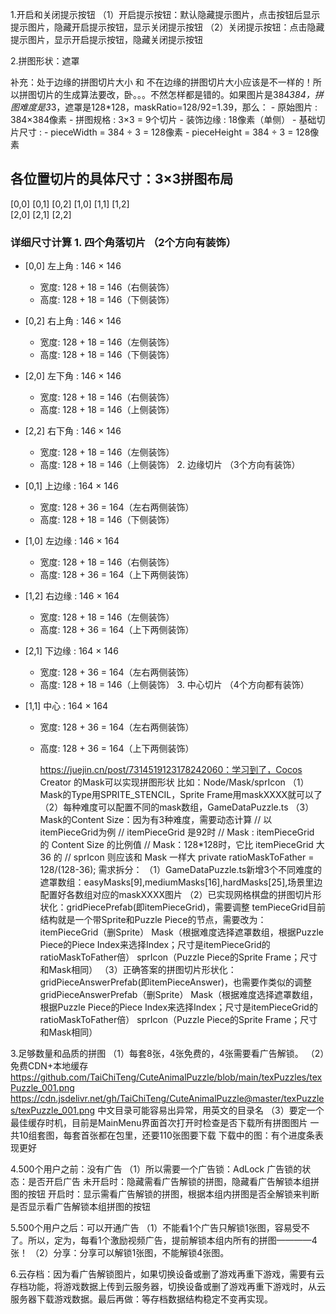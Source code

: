 1.开启和关闭提示按钮
    （1）开启提示按钮：默认隐藏提示图片，点击按钮后显示提示图片，隐藏开启提示按钮，显示关闭提示按钮
    （2）关闭提示按钮：点击隐藏提示图片，显示开启提示按钮，隐藏关闭提示按钮

2.拼图形状：遮罩

补充：处于边缘的拼图切片大小 和 不在边缘的拼图切片大小应该是不一样的！所以拼图切片的生成算法要改，卧。。。不然怎样都是错的。如果图片是384*384，拼图难度是3*3，遮罩是128*128，maskRatio=128/92=1.39，那么：
    - 原始图片 : 384×384像素
    - 拼图规格 : 3×3 = 9个切片
    - 装饰边缘 : 18像素（单侧）
    - 基础切片尺寸 :
    - pieceWidth = 384 ÷ 3 = 128像素
    - pieceHeight = 384 ÷ 3 = 128像素
## 各位置切片的具体尺寸：3×3拼图布局
[0,0] [0,1] [0,2]
[1,0] [1,1] [1,2]  
[2,0] [2,1] [2,2]
### 详细尺寸计算 1. 四个角落切片 （2个方向有装饰）
- [0,0] 左上角 : 146 × 146
  
  - 宽度: 128 + 18 = 146（右侧装饰）
  - 高度: 128 + 18 = 146（下侧装饰）
- [0,2] 右上角 : 146 × 146
  
  - 宽度: 128 + 18 = 146（左侧装饰）
  - 高度: 128 + 18 = 146（下侧装饰）
- [2,0] 左下角 : 146 × 146
  
  - 宽度: 128 + 18 = 146（右侧装饰）
  - 高度: 128 + 18 = 146（上侧装饰）
- [2,2] 右下角 : 146 × 146
  
  - 宽度: 128 + 18 = 146（左侧装饰）
  - 高度: 128 + 18 = 146（上侧装饰） 2. 边缘切片 （3个方向有装饰）
- [0,1] 上边缘 : 164 × 146
  
  - 宽度: 128 + 36 = 164（左右两侧装饰）
  - 高度: 128 + 18 = 146（下侧装饰）
- [1,0] 左边缘 : 146 × 164
  
  - 宽度: 128 + 18 = 146（右侧装饰）
  - 高度: 128 + 36 = 164（上下两侧装饰）
- [1,2] 右边缘 : 146 × 164
  
  - 宽度: 128 + 18 = 146（左侧装饰）
  - 高度: 128 + 36 = 164（上下两侧装饰）
- [2,1] 下边缘 : 164 × 146
  
  - 宽度: 128 + 36 = 164（左右两侧装饰）
  - 高度: 128 + 18 = 146（上侧装饰） 3. 中心切片 （4个方向都有装饰）
- [1,1] 中心 : 164 × 164
  - 宽度: 128 + 36 = 164（左右两侧装饰）
  - 高度: 128 + 36 = 164（上下两侧装饰）

    https://juejin.cn/post/7314519123178242060：学习到了，Cocos Creator 的Mask可以实现拼图形状
    比如：Node/Mask/sprIcon
    （1）Mask的Type用SPRITE_STENCIL，Sprite Frame用maskXXXX就可以了
    （2）每种难度可以配置不同的mask数组，GameDataPuzzle.ts
    （3）Mask的Content Size：因为有3种难度，需要动态计算
        // 以itemPieceGrid为例
        // itemPieceGrid 是92时
        // Mask : itemPieceGrid 的 Content Size 的比例值
        // Mask：128*128时，它比 itemPieceGrid 大 36 的
        // sprIcon 则应该和 Mask 一样大
        private ratioMaskToFather = 128/(128-36);
    需求拆分：
    （1）GameDataPuzzle.ts新增3个不同难度的遮罩数组：easyMasks[9],mediumMasks[16],hardMasks[25],场景里边配置好各数组对应的maskXXXX图片
    （2）已实现网格棋盘的拼图切片形状化：gridPiecePrefab(即itemPieceGrid)，需要调整
        temPieceGrid目前结构就是一个带Sprite和Puzzle Piece的节点，需要改为：
                itemPieceGrid（删Sprite）
                    Mask（根据难度选择遮罩数组，根据Puzzle Piece的Piece Index来选择Index；尺寸是itemPieceGrid的ratioMaskToFather倍）
                        sprIcon（Puzzle Piece的Sprite Frame；尺寸和Mask相同）
    （3）正确答案的拼图切片形状化：gridPieceAnswerPrefab(即itemPieceAnswer)，也需要作类似的调整
                gridPieceAnswerPrefab（删Sprite）
                    Mask（根据难度选择遮罩数组，根据Puzzle Piece的Piece Index来选择Index；尺寸是itemPieceGrid的ratioMaskToFather倍）
                        sprIcon（Puzzle Piece的Sprite Frame；尺寸和Mask相同）


3.足够数量和品质的拼图
    （1）每套8张，4张免费的，4张需要看广告解锁。
    （2）免费CDN+本地缓存
        https://github.com/TaiChiTeng/CuteAnimalPuzzle/blob/main/texPuzzles/texPuzzle_001.png
        https://cdn.jsdelivr.net/gh/TaiChiTeng/CuteAnimalPuzzle@master/texPuzzles/texPuzzle_001.png
        中文目录可能容易出异常，用英文的目录名
    （3）要定一个最佳缓存时机，目前是MainMenu界面首次打开时检查是否下载所有拼图图片
        一共10组套图，每套首张都在包里，还要110张图要下载
        下载中的图：有个进度条表现更好

4.500个用户之前：没有广告
    （1）所以需要一个广告锁：AdLock
        广告锁的状态：是否开启广告
        未开启时：隐藏需看广告解锁的拼图，隐藏看广告解锁本组拼图的按钮
        开启时：显示需看广告解锁的拼图，根据本组内拼图是否全解锁来判断是否显示看广告解锁本组拼图的按钮

5.500个用户之后：可以开通广告
    （1）不能看1个广告只解锁1张图，容易受不了。所以，定为，每看1个激励视频广告，提前解锁本组内所有的拼图————4张！
    （2）分享：分享可以解锁1张图，不能解锁4张图。

6.云存档：因为看广告解锁图片，如果切换设备或删了游戏再重下游戏，需要有云存档功能，将游戏数据上传到云服务器，切换设备或删了游戏再重下游戏时，从云服务器下载游戏数据。最后再做：等存档数据结构稳定不变再实现。